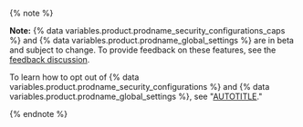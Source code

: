 {% note %}

**Note:** {% data variables.product.prodname_security_configurations_caps %} and {% data variables.product.prodname_global_settings %} are in beta and subject to change. To provide feedback on these features, see the [feedback discussion](https://github.com/orgs/community/discussions/114519).

To learn how to opt out of {% data variables.product.prodname_security_configurations %} and {% data variables.product.prodname_global_settings %}, see "[AUTOTITLE](/get-started/using-github/exploring-early-access-releases-with-feature-preview#exploring-beta-releases-with-feature-preview)."

{% endnote %}
